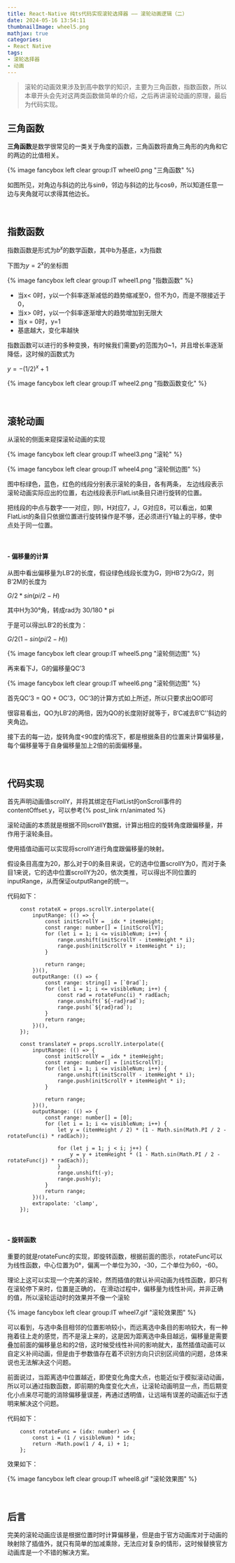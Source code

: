 ```yaml
---
title: React-Native 纯ts代码实现滚轮选择器 —— 滚轮动画逻辑（二）
date: 2024-05-16 13:54:11
thumbnailImage: wheel5.png
mathjax: true
categories:
- React Native
tags:
- 滚轮选择器
- 动画
---
```


<!-- toc -->

> 滚轮的动画效果涉及到高中数学的知识，主要为三角函数，指数函数，所以本章开头会先对这两类函数做简单的介绍，之后再讲滚轮动画的原理，最后为代码实现。
> 

<!-- more -->

## 三角函数

**三角函数**是数学很常见的一类关于角度的函数，三角函数将直角三角形的内角和它的两边的比值相关。

{% image fancybox left clear group:IT wheel0.png "三角函数" %}

如图所见，对角边与斜边的比与sinθ，邻边与斜边的比与cosθ，所以知道任意一边与夹角就可以求得其他边长。

<br>

## 指数函数

指数函数是形式为$b^x$的数学函数，其中b为基底，x为指数

下图为$y=2^x$的坐标图

{% image fancybox left clear group:IT wheel1.png "指数函数" %}

- 当x< 0时，y以一个斜率逐渐减低的趋势缩减至0，但不为0，而是不限接近于0，
- 当x> 0时，y以一个斜率逐渐增大的趋势增加到无限大
- 当x = 0时，y=1
- 基底越大，变化率越快

指数函数可以进行的多种变换，有时候我们需要y的范围为0~1，并且增长率逐渐降低，这时候的函数式为

$y = -(1/2)^x + 1$

{% image fancybox left clear group:IT wheel2.png "指数函数变化" %}

<br>

## 滚轮动画

从滚轮的侧面来窥探滚轮动画的实现

{% image fancybox left clear group:IT wheel3.png "滚轮" %}

{% image fancybox left clear group:IT wheel4.png "滚轮侧边图" %}

图中标绿色，蓝色，红色的线段分别表示滚轮的条目，各有两条， 左边线段表示滚轮动画实际应出的位置，右边线段表示FlatList条目只进行旋转的位置。

把线段的中点与数字一一对应，则I，H对应7，J，G对应8，可以看出，如果FlatList的条目只依据位置进行旋转操作是不够，还必须进行Y轴上的平移，使中点处于同一位置。

<br>

#### - 偏移量的计算

从图中看出偏移量为LB‘2的长度，假设绿色线段长度为G，则HB’2为G/2，则B’2M的长度为

$G/2 * sin(pi/2 - H)$

其中H为30°角，转成rad为 30/180 * pi

于是可以得出LB‘2的长度为：

$G/2(1 - sin(pi/2 - H))$

{% image fancybox left clear group:IT wheel5.png "滚轮侧边图" %}

再来看下J，G的偏移量QC’3

{% image fancybox left clear group:IT wheel6.png "滚轮侧边图" %}

首先QC’3 = QO + OC’3，OC‘3的计算方式如上所述，所以只要求出QO即可

很容易看出，QO为LB‘2的两倍，因为QO的长度刚好就等于，B‘C减去B’C'’斜边的夹角边。

接下去的每一边，旋转角度<90度的情况下，都是根据条目的位置来计算偏移量，每个偏移量等于自身偏移量加上2倍的前面偏移量。

<br>

## 代码实现

首先声明动画值scrollY，并将其绑定在FlatList的onScroll事件的contentOffset.y，可以参考{% post_link rn/animated %}

滚轮动画的本质就是根据不同scrollY数据，计算出相应的旋转角度跟偏移量，并作用于滚轮条目。

使用插值动画可以实现将scrollY进行角度跟偏移量的映射。

假设条目高度为20，那么对于0的条目来说，它的选中位置scrollY为0，而对于条目1来说，它的选中位置scrollY为20，依次类推，可以得出不同位置的inputRange，从而保证outputRange的统一。

代码如下：

```tsx
    const rotateX = props.scrollY.interpolate({
        inputRange: (() => {
            const initScrollY = _idx * itemHeight;
            const range: number[] = [initScrollY];
            for (let i = 1; i <= visibleNum; i++) {
                range.unshift(initScrollY - itemHeight * i);
                range.push(initScrollY + itemHeight * i);
            }

            return range;
        })(),
        outputRange: (() => {
            const range: string[] = [`0rad`];
            for (let i = 1; i <= visibleNum; i++) {
                const rad = rotateFunc(i) * radEach;
                range.unshift(`${-rad}rad`);
                range.push(`${rad}rad`);
            }
            return range;
        })(),
    });

    const translateY = props.scrollY.interpolate({
        inputRange: (() => {
            const initScrollY = _idx * itemHeight;
            const range: number[] = [initScrollY];
            for (let i = 1; i <= visibleNum; i++) {
                range.unshift(initScrollY - itemHeight * i);
                range.push(initScrollY + itemHeight * i);
            }

            return range;
        })(),
        outputRange: (() => {
            const range: number[] = [0];
            for (let i = 1; i <= visibleNum; i++) {
                let y = (itemHeight / 2) * (1 - Math.sin(Math.PI / 2 - rotateFunc(i) * radEach)); 

                for (let j = 1; j < i; j++) {
                    y = y + itemHeight * (1 - Math.sin(Math.PI / 2 - rotateFunc(j) * radEach)); 
                }
                range.unshift(-y);
                range.push(y);
            }
            return range;
        })(),
        extrapolate: 'clamp',
    });
```
<br>

#### - 旋转函数

重要的就是rotateFunc的实现，即旋转函数，根据前面的图示，rotateFunc可以为线性函数，中心位置为0°，偏离一个单位为30，-30，二个单位为60，-60。

理论上这可以实现一个完美的滚轮，然而插值的默认补间动画为线性函数，即只有在滚轮停下来时，位置是正确的， 在滑动过程中，偏移量为线性补间，并非正确的值，所以滚轮运动时的效果并不像一个滚轮

{% image fancybox left clear group:IT wheel7.gif "滚轮效果图" %}

可以看到，与选中条目相邻的位置影响较小，而远离选中条目的影响较大，有一种拖着往上走的感觉，而不是滚上来的，这是因为距离选中条目越远，偏移量是需要叠加前面的偏移量总和的2倍，这时候受线性补间的影响就大，虽然插值动画可以自定义补间动画，但是由于参数值存在着不识别方向只识别区间值的问题，总体来说也无法解决这个问题。

前面说过，当距离选中位置越近，即使变化角度大点，也能近似于模拟滚动动画，所以可以通过指数函数，即前期的角度变化大点，让滚轮动画明显一点，而后期变化小点来尽可能的消除偏移量误差，再通过透明值，让远端有误差的动画近似于透明来解决这个问题。

代码如下：

```tsx
    const rotateFunc = (idx: number) => {
        const i = (1 / visibleNum) * idx;
        return -Math.pow(1 / 4, i) + 1;
    };
```

效果如下：

{% image fancybox left clear group:IT wheel8.gif "滚轮效果图" %}

<br>


## 后言

完美的滚轮动画应该是根据位置时时计算偏移量，但是由于官方动画库对于动画的映射除了插值外，就只有简单的加减乘除，无法应对复杂的情形，这时候替换官方动画库是一个不错的解决方案。
